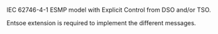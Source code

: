 IEC 62746-4-1 ESMP model with Explicit Control from DSO and/or TSO.

Entsoe extension is required to implement the different messages.
